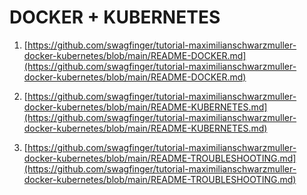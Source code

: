 # DOCKER + KUBERNETES

1. [https://github.com/swagfinger/tutorial-maximilianschwarzmuller-docker-kubernetes/blob/main/README-DOCKER.md](https://github.com/swagfinger/tutorial-maximilianschwarzmuller-docker-kubernetes/blob/main/README-DOCKER.md)

2. [https://github.com/swagfinger/tutorial-maximilianschwarzmuller-docker-kubernetes/blob/main/README-KUBERNETES.md](https://github.com/swagfinger/tutorial-maximilianschwarzmuller-docker-kubernetes/blob/main/README-KUBERNETES.md)

3. [https://github.com/swagfinger/tutorial-maximilianschwarzmuller-docker-kubernetes/blob/main/README-TROUBLESHOOTING.md](https://github.com/swagfinger/tutorial-maximilianschwarzmuller-docker-kubernetes/blob/main/README-TROUBLESHOOTING.md)